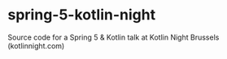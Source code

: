 # spring-5-kotlin-night
Source code for a Spring 5 &amp; Kotlin talk at Kotlin Night Brussels (kotlinnight.com)
